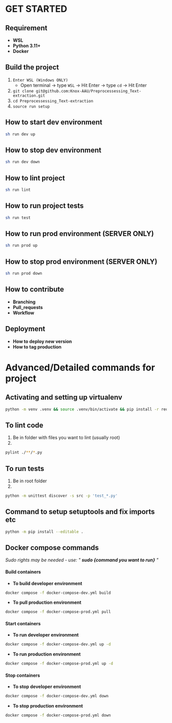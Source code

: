# GET STARTED
## Requirement
* **WSL**
* **Python 3.11+**
* **Docker**

## Build the project
1) `Enter WSL (Windows ONLY)`
    * Open terminal -> type `WSL` -> Hit Enter -> type `cd` -> Hit Enter
2) `git clone git@github.com:Knox-AAU/Preprocessessing_Text-extraction.git`
3) `cd Preprocessessing_Text-extraction`
4) `source run setup`

## How to start dev environment
```bash
sh run dev up
```

## How to stop dev environment
```bash
sh run dev down
```

## How to lint project
```bash
sh run lint
```

## How to run project tests
```bash
sh run test
```

## How to run prod environment (SERVER ONLY)
```bash
sh run prod up
```

## How to stop prod environment (SERVER ONLY)
```bash
sh run prod down
```

## How to contribute
* **Branching**
* **Pull_requests**
* **Workflow**

## Deployment
* **How to deploy new version**
* **How to tag production**

# Advanced/Detailed commands for project
## Activating and setting up virtualenv
```bash
python -m venv .venv && source .venv/bin/activate && pip install -r requirements.txt
```

## To lint code
1) Be in folder with files you want to lint (usually root)
2) 
```bash
pylint ./**/*.py
```

## To run tests
1) Be in root folder 
2) 
```bash
python -m unittest discover -s src -p 'test_*.py'
```

## Command to setup setuptools and fix imports etc
```bash
python -m pip install --editable .
```

## Docker compose commands
*Sudo rights may be needed - use: " **sudo {command you want to run}** "*
#### Build containers
* **To build developer environment**
```bash
docker compose -f docker-compose-dev.yml build
```
* **To pull production environment**
```bash
docker compose -f docker-compose-prod.yml pull
```

#### Start containers
* **To run developer environment**
```bash
docker compose -f docker-compose-dev.yml up -d
```
* **To run production environment**
```bash
docker compose -f docker-compose-prod.yml up -d
```

#### Stop containers
* **To stop developer environment**
```bash
docker compose -f docker-compose-dev.yml down
```
* **To stop production environment**
```bash
docker compose -f docker-compose-prod.yml down
```